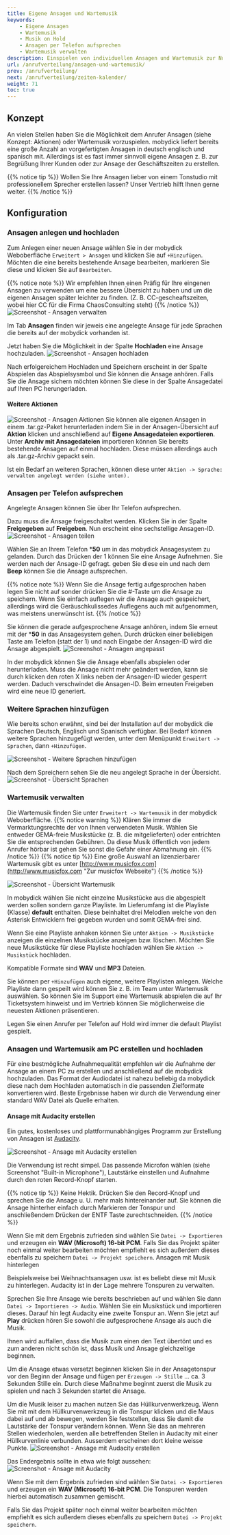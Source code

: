 ```yaml
---
title: Eigene Ansagen und Wartemusik
keywords: 
    - Eigene Ansagen 
    - Wartemusik
    - Musik on Hold
    - Ansagen per Telefon aufsprechen
    - Wartemusik verwalten
description: Einspielen von individuellen Ansagen und Wartemusik zur Nutzung in Teams / Warteschlangen, Auswahlmenüs und Aktionen.
url: /anrufverteilung/ansagen-und-wartemusik/
prev: /anrufverteilung/
next: /anrufverteilung/zeiten-kalender/
weight: 71
toc: true
---
```


## Konzept

An vielen Stellen haben Sie die Möglichkeit dem Anrufer Ansagen (siehe Konzept: Aktionen) oder Wartemusik vorzuspielen. mobydick liefert bereits eine große Anzahl an vorgefertigten Ansagen in deutsch englisch und spanisch mit. Allerdings ist es fast immer sinnvoll eigene Ansagen z. B. zur Begrüßung Ihrer Kunden oder zur Ansage der Geschäftszeiten zu erstellen.   

{{% notice tip %}}
Wollen Sie Ihre Ansagen lieber von einem Tonstudio mit professionellem Sprecher erstellen lassen? Unser Vertrieb hilft Ihnen gerne weiter.
{{% /notice %}}



## Konfiguration

### Ansagen anlegen und hochladen

Zum Anlegen einer neuen Ansage wählen Sie in der mobydick Weboberfläche `Erweitert > Ansagen` und klicken Sie auf `+Hinzufügen`. Möchten die eine bereits bestehende Ansage bearbeiten, markieren Sie diese und klicken Sie auf `Bearbeiten`.

{{% notice note %}}
Wir empfehlen Ihnen einen Präfig für Ihre eingenen Ansagen zu verwenden um eine bessere Übersicht zu haben und um die eigenen Ansagen später leichter zu finden. (Z. B. CC-gescheaftszeiten, wobei hier CC für die Firma ChaosConsulting steht)
{{% /notice %}}
![Screenshot - Ansagen verwalten](../../images/ansagen_hinzufuegen.png?width=90% "Telefonansagen verwalten in der mobydick")

Im Tab **Ansagen** finden wir jeweis eine angelegte Ansage für jede Sprachen die bereits auf der mobydick vorhanden ist.

Jetzt haben Sie die Möglichkeit in der Spalte **Hochladen** eine Ansage hochzuladen.
![Screenshot - Ansagen hochladen](../../images/ansagen_hochladen.png?width=90% "Telefonansagen hochladen in der mobydick")


Nach erfolgereichem Hochladen und Speichern erscheint in der Spalte Abspielen das Abspielsysmbol und Sie können die Ansage anhören. Falls Sie die Ansage sichern möchten können Sie diese in der Spalte Ansagedatei auf Ihren PC herungerladen.

#### Weitere Aktionen
![Screenshot - Ansagen Aktionen](../../images/ansagen_aktionen.png?width=90% "Aktionen für Ansagen")
Sie können alle eigenen Ansagen in einem .tar.gz-Paket herunterladen indem Sie in der Ansagen-Übersicht auf **Aktion** klicken und anschließend auf **Eigene Ansagedateien exportieren**. Unter **Archiv mit Ansagedateien** importieren können Sie bereits bestehende Ansagen auf einmal hochladen. Diese müssen allerdings auch als .tar.gz-Archiv gepackt sein.

Ist ein Bedarf an weiteren Sprachen, können diese unter `Aktion -> Sprache: verwalten angelegt werden (siehe unten).`

### Ansagen per Telefon aufsprechen

Angelegte Ansagen können Sie über Ihr Telefon aufsprechen.

Dazu muss die Ansage freigeschaltet werden. Klicken Sie in der Spalte **Freigegeben** auf **Freigeben**. Nun erscheint eine sechstellige Ansagen-ID.
![Screenshot - Ansagen teilen](../../images/ansagen_teilen.png?width=90% "Teilen von Ansagen")

Wählen Sie an Ihrem Telefon ***50** um in das mobydick Ansagesystem zu gelanden. Durch das Drücken der 1 können Sie eine Ansage Aufnehmen. Sie werden nach der Ansage-ID gefragt. geben Sie diese ein und nach dem **Beep** können Sie die Ansage aufsprechen.

{{% notice note %}}
Wenn Sie die Ansage fertig aufgesprochen haben legen Sie nicht auf sonder drücken Sie die #-Taste um die Ansage zu speichern. Wenn Sie einfach auflegen wir die Ansage auch gespeichert, allerdings wird die Geräuschkulissedes Auflegens auch mit aufgenommen, was meistens unerwünscht ist.
{{% /notice %}}

Sie können die gerade aufgesprochene Ansage anhören, indem Sie erneut mit der ***50** in das Ansagesystem gehen. Durch drücken einer beliebigen Taste am Telefon (statt der 1) und nach Eingabe der Ansagen-ID wird die Ansage abgespielt.
![Screenshot - Ansagen angepasst](../../images/ansagen_shared.png?width=90% "Ansagen shared")

In der mobydick können Sie die Ansage ebenfalls abspielen oder herunterladen. Muss die Ansage nicht mehr geändert werden, kann sie durch klicken den roten X links neben der Ansagen-ID wieder gesperrt werden. Daduch verschwindet die Ansagen-ID. Beim erneuten Freigeben wird eine neue ID generiert.

### Weitere Sprachen hinzufügen

Wie bereits schon erwähnt, sind bei der Installation auf der mobydick die Sprachen Deutsch, Englisch und Spanisch verfügbar. Bei Bedarf können weitere Sprachen hinzugefügt werden, unter dem Menüpunkt `Erweitert -> Sprachen`, dann `+Hinzufügen`.

![Screenshot - Weitere Sprachen hinzufügen](../../images/sprachen_hinzufuegen.png?width=90% "Weitere Sprachen hinzufügen")

Nach dem Spreichern sehen Sie die neu angelegt Sprache in der Übersicht.
![Screenshot - Übersicht Sprachen](../../images/sprachen_uebersicht.png?width=90% "angelegte Sprachen in der Übersicht")

### Wartemusik verwalten

Die Wartemusik finden Sie unter `Erweitert -> Wartemusik` in der mobydick Weboberfläche.
{{% notice warning %}}
Klären Sie immer die Vermarktungsrechte der von Ihnen verwendeten Musik. Wählen Sie entweder GEMA-freie Musikstücke (z. B. die mitgelieferten) oder entrichten Sie die entsprechenden Gebühren. Da diese Musik öffentlich von jedem Anrufer hörbar ist gehen Sie sonst die Gefahr einer Abmahnung ein.
{{% /notice %}}
{{% notice tip %}}
Eine große Auswahl an lizenzierbarer Wartemusik gibt es unter [http://www.musicfox.com](http://www.musicfox.com "Zur musicfox Webseite")
{{% /notice %}}

![Screenshot - Übersicht Wartemusik](../../images/wartemusik_uebersicht.png?width=90% "Wartemusik verwalten")


In mobydick wählen Sie nicht einzelne Musikstücke aus die abgespielt werden sollen sondern ganze Playliste. Im Lieferumfang ist die Playliste (Klasse) **default** enthalten. Diese beinhaltet drei Melodien welche von den Asterisk Entwicklern frei gegeben wurden und somit GEMA-frei sind.

Wenn Sie eine Playliste anhaken können Sie unter `Aktion -> Musikstücke` anzeigen die einzelnen Musikstücke anzeigen bzw. löschen. Möchten Sie neue Musikstücke für diese Playliste hochladen wählen Sie `Aktion -> Musikstück` hochladen.

Kompatible Formate sind **WAV** und **MP3** Dateien.

Sie können per `+Hinzufügen` auch eigene, weitere Playlisten anlegen. Welche Playliste dann gespeilt wird können Sie z. B. im Team unter Wartemusik auswählen. So können Sie im Support eine Wartemusik abspielen die auf Ihr Ticketsystem hinweist und im Vertrieb können Sie möglicherweise die neuesten Aktionen präsentieren.

Legen Sie einen Anrufer per Telefon auf Hold wird immer die default Playlist gespielt.

### Ansagen und Wartemusik am PC erstellen und hochladen

Für eine bestmögliche Aufnahmequalität empfehlen wir die Aufnahme der Ansage an einem PC zu erstellen und anschließend auf die mobydick hochzuladen. Das Format der Audiodatei ist nahezu beliebig da mobydick diese nach dem Hochladen automatisch in die passenden Zielformate konvertieren wird. Beste Ergebnisse haben wir durch die Verwendung einer standard WAV Datei als Quelle erhalten.


#### Ansage mit Audacity erstellen

Ein gutes, kostenloses und plattformunabhängiges Programm zur Erstellung von Ansagen ist [Audacity](https://sourceforge.net/projects/audacity/ "Audacity download").

![Screenshot - Ansage mit Audacity erstellen](../../images/audacity.png?width=90% "Ansage mit Audacity erstellen")

Die Verwendung ist recht simpel. Das passende Microfon wählen (siehe Screenshot "Built-in Microphone"), Lautstärke einstellen und Aufnahme durch den roten Record-Knopf starten.

{{% notice tip %}}
Keine Hektik. Drücken Sie den Record-Knopf und sprechen Sie die Ansage u. U. mehr mals hintereinander auf. Sie können die Ansage hinterher einfach durch Markieren der Tonspur und anschließendem Drücken der ENTF Taste zurechtschneiden.
{{% /notice %}}

Wenn Sie mit dem Ergebnis zufrieden sind wählen Sie `Datei -> Exportieren` und erzeugen ein **WAV (Microsoft) 16-bit PCM**. Falls Sie das Projekt später noch einmal weiter bearbeiten möchten empfiehlt es sich außerdem dieses ebenfalls zu speichern `Datei -> Projekt speichern`.
Ansagen mit Musik hinterlegen

Beispielsweise bei Weihnachtsansagen usw. ist es beliebt diese mit Musik zu hinterlegen. Audacity ist in der Lage mehrere Tonspuren zu verwalten.

Sprechen Sie Ihre Ansage wie bereits beschrieben auf und wählen Sie dann `Datei -> Importieren -> Audio`. Wählen Sie ein Musikstück und importieren dieses. Darauf hin legt Audacity eine zweite Tonspur an. Wenn Sie jetzt auf **Play** drücken hören Sie sowohl die aufgesprochene Ansage als auch die Musik.

Ihnen wird auffallen, dass die Musik zum einen den Text übertönt und es zum anderen nicht schön ist, dass Musik und Ansage gleichzeitige beginnen.

Um die Ansage etwas versetzt beginnen klicken Sie in der Ansagetonspur vor den Beginn der Ansage und fügen per `Erzeugen -> Stille` ... ca. 3 Sekunden Stille ein. Durch diese Maßnahme beginnt zuerst die Musik zu spielen und nach 3 Sekunden startet die Ansage.

Um die Musik leiser zu machen nutzen Sie das Hüllkurvenwerkzeug. Wenn Sie mit mit dem Hüllkurvenwerkzeug in die Tonspur klicken und die Maus dabei auf und ab bewegen, werden Sie feststellen, dass Sie damit die Lautstärke der Tonspur verändern können. Wenn Sie das an mehreren Stellen wiederholen, werden alle betreffenden Stellen in Audacity mit einer Hüllkurvenlinie verbunden. Ausserdem erscheinen dort kleine weisse Punkte. 
![Screenshot - Ansage mit Audacity erstellen](../../images/audacity_envelope_editing.png?width=90% "Ansage mit Audacity erstellen")

Das Endergebnis sollte in etwa wie folgt aussehen:
![Screenshot - Ansage mit Audacity](../../images/audacity_music.png?width=90% "Ansage mit Audacity")

Wenn Sie mit dem Ergebnis zufrieden sind wählen Sie `Datei -> Exportieren` und erzeugen ein **WAV (Microsoft) 16-bit PCM**. Die Tonspuren werden hierbei automatisch zusammen gemischt.

Falls Sie das Projekt später noch einmal weiter bearbeiten möchten empfiehlt es sich außerdem dieses ebenfalls zu speichern `Datei -> Projekt speichern`.

